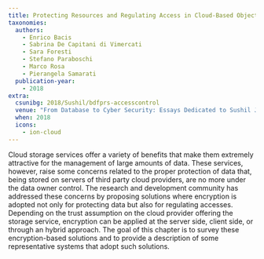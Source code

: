 ```yaml
---
title: Protecting Resources and Regulating Access in Cloud-Based Object Storage
taxonomies:
  authors:
    - Enrico Bacis
    - Sabrina De Capitani di Vimercati
    - Sara Foresti
    - Stefano Paraboschi
    - Marco Rosa
    - Pierangela Samarati
  publication-year:
    - 2018
extra:
  csunibg: 2018/Sushil/bdfprs-accesscontrol
  venue: "From Database to Cyber Security: Essays Dedicated to Sushil Jajodia on the Occasion of his 70th Birthday, I. Ray, I. Ray, P. Samarati (eds.), Springer"
  when: 2018
  icons:
    - ion-cloud
---
```


Cloud storage services offer a variety of benefits that make
them extremely attractive for the management of large amounts of data.
These services, however, raise some concerns related to the proper protection
of data that, being stored on servers of third party cloud providers,
are no more under the data owner control. The research and development
community has addressed these concerns by proposing solutions where
encryption is adopted not only for protecting data but also for regulating
accesses. Depending on the trust assumption on the cloud provider
offering the storage service, encryption can be applied at the server side,
client side, or through an hybrid approach. The goal of this chapter is to
survey these encryption-based solutions and to provide a description of
some representative systems that adopt such solutions.
